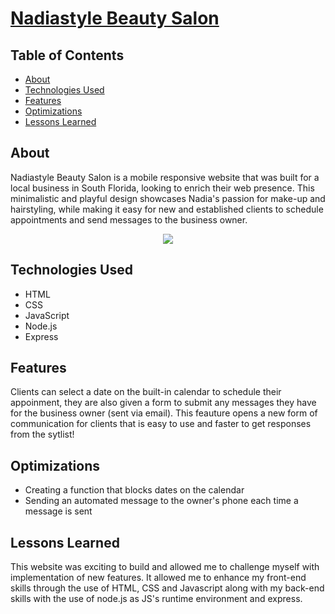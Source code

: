 # <a href = "https://nadiastyle-salon.netlify.app/" target="_blank">Nadiastyle Beauty Salon</a>

## Table of Contents  
- [About](##About)  
- [Technologies Used](##Technologies-Used)  
- [Features](##Features)  
- [Optimizations](##Optimizations)  
- [Lessons Learned](##Lessons-Learned)  
<a name="About"/>
<a name="Technologies Used"/>
<a name="Features"/>
<a name="Optimizations"/>
<a name="Lessons Learned"/>

## About
Nadiastyle Beauty Salon is a mobile responsive website that was built for a local business in South Florida, looking to enrich their web presence. This minimalistic and playful design showcases Nadia's passion for make-up and hairstyling, while making it easy for new and established clients to schedule appointments and send messages to the business owner.


<div align="center">
<a href = "https://nadiastyle-salon.netlify.app/" target="_blank"><img src = "https://user-images.githubusercontent.com/101753940/176965439-2d129f74-232b-458e-941f-82f49f979698.gif"></a>
</div>


## Technologies Used
* HTML
* CSS
* JavaScript
* Node.js
* Express

## Features
Clients can select a date on the built-in calendar to schedule their appoinment, they are also given a form to submit any messages they have for the business owner (sent via email). This feauture opens a new form of communication for clients that is easy to use and faster to get responses from the sytlist!

## Optimizations
* Creating a function that blocks dates on the calendar
* Sending an automated message to the owner's phone each time a message is sent

## Lessons Learned
This website was exciting to build and allowed me to challenge myself with implementation of new features. It allowed me to enhance my front-end skills through the use of HTML, CSS and Javascript along with my back-end skills with the use of node.js as JS's runtime environment and express. 
